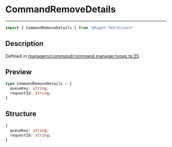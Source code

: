 

# CommandRemoveDetails

<div class="api-docs__separator">

---

</div><div class="api-docs__import">

```ts
import { CommandRemoveDetails } from "@hyper-fetch/core"
```

</div><div class="api-docs__section">

## Description

</div><div class="api-docs__description"><span class="api-docs__do-not-parse">



</span></div><p class="api-docs__definition">

Defined in [managers/command/command.manager.types.ts:25](https://github.com/BetterTyped/hyper-fetch/blob/3fe127e9/packages/core/src/managers/command/command.manager.types.ts#L25)

</p><div class="api-docs__section">

## Preview

</div><div class="api-docs__preview type">

```ts
type CommandRemoveDetails = {
  queueKey: string; 
  requestId: string; 
}
```

</div><div class="api-docs__section">

## Structure

</div><div class="api-docs__returns">

```ts
{
  queueKey: string;
  requestId: string;
}
```

</div>